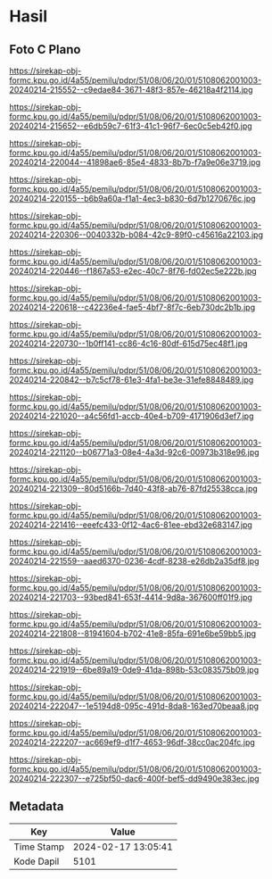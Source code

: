 # Hasil

## Foto C Plano

https://sirekap-obj-formc.kpu.go.id/4a55/pemilu/pdpr/51/08/06/20/01/5108062001003-20240214-215552--c9edae84-3671-48f3-857e-46218a4f2114.jpg

https://sirekap-obj-formc.kpu.go.id/4a55/pemilu/pdpr/51/08/06/20/01/5108062001003-20240214-215652--e6db59c7-61f3-41c1-96f7-6ec0c5eb42f0.jpg

https://sirekap-obj-formc.kpu.go.id/4a55/pemilu/pdpr/51/08/06/20/01/5108062001003-20240214-220044--41898ae6-85e4-4833-8b7b-f7a9e06e3719.jpg

https://sirekap-obj-formc.kpu.go.id/4a55/pemilu/pdpr/51/08/06/20/01/5108062001003-20240214-220155--b6b9a60a-f1a1-4ec3-b830-6d7b1270676c.jpg

https://sirekap-obj-formc.kpu.go.id/4a55/pemilu/pdpr/51/08/06/20/01/5108062001003-20240214-220306--0040332b-b084-42c9-89f0-c45616a22103.jpg

https://sirekap-obj-formc.kpu.go.id/4a55/pemilu/pdpr/51/08/06/20/01/5108062001003-20240214-220446--f1867a53-e2ec-40c7-8f76-fd02ec5e222b.jpg

https://sirekap-obj-formc.kpu.go.id/4a55/pemilu/pdpr/51/08/06/20/01/5108062001003-20240214-220618--c42236e4-fae5-4bf7-8f7c-6eb730dc2b1b.jpg

https://sirekap-obj-formc.kpu.go.id/4a55/pemilu/pdpr/51/08/06/20/01/5108062001003-20240214-220730--1b0ff141-cc86-4c16-80df-615d75ec48f1.jpg

https://sirekap-obj-formc.kpu.go.id/4a55/pemilu/pdpr/51/08/06/20/01/5108062001003-20240214-220842--b7c5cf78-61e3-4fa1-be3e-31efe8848489.jpg

https://sirekap-obj-formc.kpu.go.id/4a55/pemilu/pdpr/51/08/06/20/01/5108062001003-20240214-221020--a4c56fd1-accb-40e4-b709-4171906d3ef7.jpg

https://sirekap-obj-formc.kpu.go.id/4a55/pemilu/pdpr/51/08/06/20/01/5108062001003-20240214-221120--b06771a3-08e4-4a3d-92c6-00973b318e96.jpg

https://sirekap-obj-formc.kpu.go.id/4a55/pemilu/pdpr/51/08/06/20/01/5108062001003-20240214-221309--80d5166b-7d40-43f8-ab76-87fd25538cca.jpg

https://sirekap-obj-formc.kpu.go.id/4a55/pemilu/pdpr/51/08/06/20/01/5108062001003-20240214-221416--eeefc433-0f12-4ac6-81ee-ebd32e683147.jpg

https://sirekap-obj-formc.kpu.go.id/4a55/pemilu/pdpr/51/08/06/20/01/5108062001003-20240214-221559--aaed6370-0236-4cdf-8238-e26db2a35df8.jpg

https://sirekap-obj-formc.kpu.go.id/4a55/pemilu/pdpr/51/08/06/20/01/5108062001003-20240214-221703--93bed841-653f-4414-9d8a-367600ff01f9.jpg

https://sirekap-obj-formc.kpu.go.id/4a55/pemilu/pdpr/51/08/06/20/01/5108062001003-20240214-221808--81941604-b702-41e8-85fa-691e6be59bb5.jpg

https://sirekap-obj-formc.kpu.go.id/4a55/pemilu/pdpr/51/08/06/20/01/5108062001003-20240214-221919--6be89a19-0de9-41da-898b-53c083575b09.jpg

https://sirekap-obj-formc.kpu.go.id/4a55/pemilu/pdpr/51/08/06/20/01/5108062001003-20240214-222047--1e5194d8-095c-491d-8da8-163ed70beaa8.jpg

https://sirekap-obj-formc.kpu.go.id/4a55/pemilu/pdpr/51/08/06/20/01/5108062001003-20240214-222207--ac669ef9-d1f7-4653-96df-38cc0ac204fc.jpg

https://sirekap-obj-formc.kpu.go.id/4a55/pemilu/pdpr/51/08/06/20/01/5108062001003-20240214-222307--e725bf50-dac6-400f-bef5-dd9490e383ec.jpg


## Metadata

| Key        | Value               |
| ---------- | ------------------- |
| Time Stamp | 2024-02-17 13:05:41 |
| Kode Dapil | 5101                |



